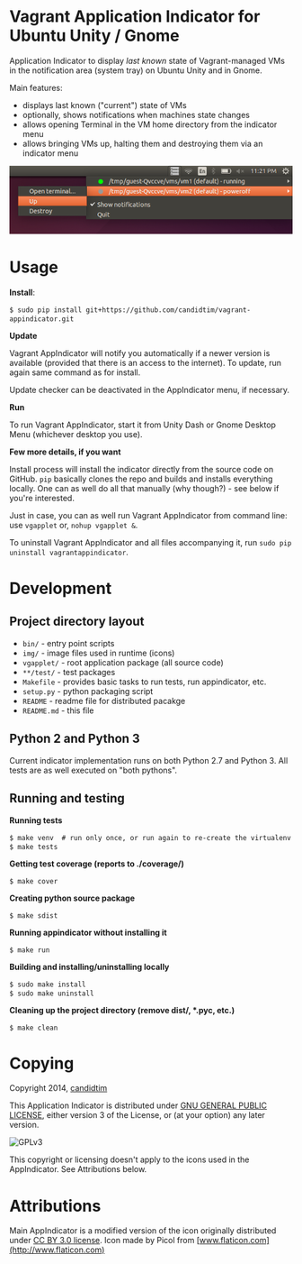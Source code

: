 # Vagrant Application Indicator for Ubuntu Unity / Gnome

Application Indicator to display *last known* state of Vagrant-managed VMs in the
notification area (system tray) on Ubuntu Unity and in Gnome.

Main features:

- displays last known ("current") state of VMs
- optionally, shows notifications when machines state changes
- allows opening Terminal in the VM home directory from the indicator menu
- allows bringing VMs up, halting them and destroying them via an indicator menu

![alt tag](https://raw.githubusercontent.com/candidtim/vagrant-appindicator/gh-pages/img/vgapplet-screenshot.png)

# Usage

**Install**:

    $ sudo pip install git+https://github.com/candidtim/vagrant-appindicator.git

**Update**

Vagrant AppIndicator will notify you automatically if a newer version is available (provided that there is an access to
the internet). To update, run again same command as for install.

Update checker can be deactivated in the AppIndicator menu, if necessary.

**Run**

To run Vagrant AppIndicator, start it from Unity Dash or Gnome Desktop Menu (whichever
desktop you use).

**Few more details, if you want**

Install process will install the indicator directly from the source code on GitHub. 
`pip` basically clones the repo and builds and installs everything locally. One can as
well do all that manually (why though?) - see below if you're interested.

Just in case, you can as well run Vagrant AppIndicator from command line: use `vgapplet` 
or, `nohup vgapplet &`.

To uninstall Vagrant AppIndicator and all files accompanying it, run 
`sudo pip uninstall vagrantappindicator`.


# Development

## Project directory layout

- `bin/` - entry point scripts
- `img/` - image files used in runtime (icons)
- `vgapplet/` - root application package (all source code)
- `**/test/` - test packages
- `Makefile` - provides basic tasks to run tests, run appindicator, etc.
- `setup.py` - python packaging script
- `README` - readme file for distributed pacakge
- `README.md` - this file

## Python 2 and Python 3

Current indicator implementation runs on both Python 2.7 and Python 3. All 
tests are as well executed on "both pythons".

## Running and testing

**Running tests**

    $ make venv  # run only once, or run again to re-create the virtualenv
    $ make tests

**Getting test coverage (reports to ./coverage/)**

    $ make cover

**Creating python source package**

    $ make sdist

**Running appindicator without installing it**

    $ make run

**Building and installing/uninstalling locally**

    $ sudo make install
    $ sudo make uninstall

**Cleaning up the project directory (remove dist/, \*.pyc, etc.)**

    $ make clean


# Copying

Copyright 2014, [candidtim](https://github.com/candidtim)

This Application Indicator is distributed under 
[GNU GENERAL PUBLIC LICENSE](http://www.gnu.org/licenses/gpl.html), 
either version 3 of the License, or (at your option) any later version.

![GPLv3](http://www.gnu.org/graphics/gplv3-88x31.png)

This copyright or licensing doesn't apply to the icons used in the AppIndicator.
See Attributions below.

# Attributions

Main AppIndicator is a modified version of the icon originally distributed under
[CC BY 3.0 license](http://creativecommons.org/licenses/by/3.0/). 
Icon made by Picol from [www.flaticon.com](http://www.flaticon.com)
